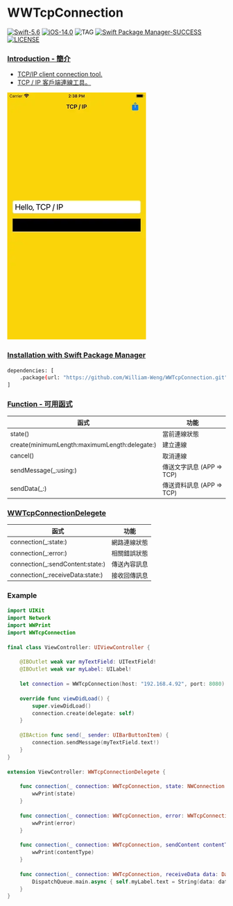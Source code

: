 # WWTcpConnection
[![Swift-5.6](https://img.shields.io/badge/Swift-5.6-orange.svg?style=flat)](https://developer.apple.com/swift/) [![iOS-14.0](https://img.shields.io/badge/iOS-14.0-pink.svg?style=flat)](https://developer.apple.com/swift/) ![TAG](https://img.shields.io/github/v/tag/William-Weng/WWTcpConnection) [![Swift Package Manager-SUCCESS](https://img.shields.io/badge/Swift_Package_Manager-SUCCESS-blue.svg?style=flat)](https://developer.apple.com/swift/) [![LICENSE](https://img.shields.io/badge/LICENSE-MIT-yellow.svg?style=flat)](https://developer.apple.com/swift/)

### [Introduction - 簡介](https://swiftpackageindex.com/William-Weng)
- [TCP/IP client connection tool.](https://www.appcoda.com.tw/network-framework-http/#google_vignette)
- [TCP / IP 客戶端連線工具。](https://www.appcoda.com.tw/network-framework/)

![](./Example.webp)

### [Installation with Swift Package Manager](https://medium.com/彼得潘的-swift-ios-app-開發問題解答集/使用-spm-安裝第三方套件-xcode-11-新功能-2c4ffcf85b4b)
```bash
dependencies: [
    .package(url: "https://github.com/William-Weng/WWTcpConnection.git", .upToNextMajor(from: "1.0.2"))
]
```

### [Function - 可用函式](https://ezgif.com/video-to-webp)
|函式|功能|
|-|-|
|state()|當前連線狀態|
|create(minimumLength:maximumLength:delegate:)|建立連線|
|cancel()|取消連線|
|sendMessage(_:using:)|傳送文字訊息 (APP => TCP)|
|sendData(_:)|傳送資料訊息 (APP => TCP)|

### [WWTcpConnectionDelegete](https://ezgif.com/video-to-webp)
|函式|功能|
|-|-|
|connection(_:state:)|網路連線狀態|
|connection(_:error:)|相關錯誤狀態|
|connection(_:sendContent:state:)|傳送內容訊息|
|connection(_:receiveData:state:)|接收回傳訊息|

### Example
```swift
import UIKit
import Network
import WWPrint
import WWTcpConnection

final class ViewController: UIViewController {

    @IBOutlet weak var myTextField: UITextField!
    @IBOutlet weak var myLabel: UILabel!
    
    let connection = WWTcpConnection(host: "192.168.4.92", port: 8080)
    
    override func viewDidLoad() {
        super.viewDidLoad()
        connection.create(delegate: self)
    }
    
    @IBAction func send(_ sender: UIBarButtonItem) {
        connection.sendMessage(myTextField.text!)
    }
}

extension ViewController: WWTcpConnectionDelegete {
    
    func connection(_ connection: WWTcpConnection, state: NWConnection.State) {
        wwPrint(state)
    }
    
    func connection(_ connection: WWTcpConnection, error: WWTcpConnection.ConnectionError?) {
        wwPrint(error)
    }
    
    func connection(_ connection: WWTcpConnection, sendContent contentType: WWTcpConnection.ContentType, state: NWConnection.State) {
        wwPrint(contentType)
    }
    
    func connection(_ connection: WWTcpConnection, receiveData data: Data, state: NWConnection.State) {   
        DispatchQueue.main.async { self.myLabel.text = String(data: data, encoding: .utf8) }
    }
}
```

